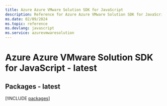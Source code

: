 ```yaml
---
title: Azure Azure VMware Solution SDK for JavaScript
description: Reference for Azure Azure VMware Solution SDK for JavaScript
ms.date: 02/09/2024
ms.topic: reference
ms.devlang: javascript
ms.service: azurevmwaresolution
---
```

# Azure Azure VMware Solution SDK for JavaScript - latest
## Packages - latest
[!INCLUDE [packages](azure-vmware-solution-index.md)]